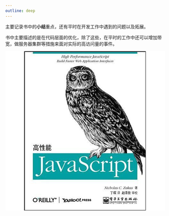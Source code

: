 ```yaml
---
outline: deep
---
```


主要记录书中的**小结**重点，还有平时在开发工作中遇到的问题以及拓展。

书中主要描述的是在代码层面的优化，除了这些，在平时的工作中还可以增加带宽，做服务器集群等措施来面对实际的高访问量的事件。

![高性能JavaScript](./High_Performance.jpg)